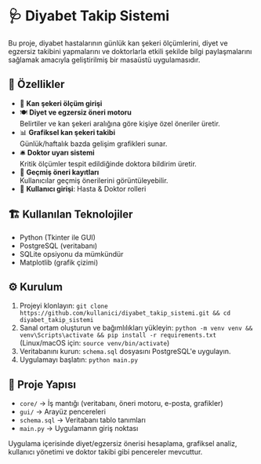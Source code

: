 # 🩺 Diyabet Takip Sistemi

Bu proje, diyabet hastalarının günlük kan şekeri ölçümlerini, diyet ve egzersiz takibini yapmalarını ve doktorlarla etkili şekilde bilgi paylaşmalarını sağlamak amacıyla geliştirilmiş bir masaüstü uygulamasıdır.

## 🚀 Özellikler

- 🧪 **Kan şekeri ölçüm girişi**
- 🍽️ **Diyet ve egzersiz öneri motoru**  
  Belirtiler ve kan şekeri aralığına göre kişiye özel öneriler üretir.
- 📊 **Grafiksel kan şekeri takibi**  
  Günlük/haftalık bazda gelişim grafikleri sunar.
- 🛎️ **Doktor uyarı sistemi**  
  Kritik ölçümler tespit edildiğinde doktora bildirim üretir.
- 📁 **Geçmiş öneri kayıtları**  
  Kullanıcılar geçmiş önerilerini görüntüleyebilir.
- 🔐 **Kullanıcı girişi**: Hasta & Doktor rolleri

## 🏗️ Kullanılan Teknolojiler

- Python (Tkinter ile GUI)
- PostgreSQL (veritabanı)
- SQLite opsiyonu da mümkündür
- Matplotlib (grafik çizimi)

## ⚙️ Kurulum
1. Projeyi klonlayın:
   `git clone https://github.com/kullanici/diyabet_takip_sistemi.git && cd diyabet_takip_sistemi`
2. Sanal ortam oluşturun ve bağımlılıkları yükleyin:
   `python -m venv venv && venv\Scripts\activate && pip install -r requirements.txt`
   (Linux/macOS için: `source venv/bin/activate`)
3. Veritabanını kurun:
   `schema.sql` dosyasını PostgreSQL'e uygulayın.
4. Uygulamayı başlatın:
   `python main.py`

## 📁 Proje Yapısı
- `core/` → İş mantığı (veritabanı, öneri motoru, e-posta, grafikler)
- `gui/` → Arayüz pencereleri
- `schema.sql` → Veritabanı tablo tanımları
- `main.py` → Uygulamanın giriş noktası

Uygulama içerisinde diyet/egzersiz önerisi hesaplama, grafiksel analiz, kullanıcı yönetimi ve doktor takibi gibi pencereler mevcuttur.
